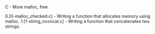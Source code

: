 C - More malloc, free

0.[0-malloc_checked.c] - Writing a function that allocates memory using malloc.
1.[1-string_nconcat.c] - Writing a function that concatenates two strings.
